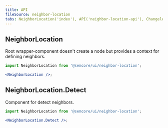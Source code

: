 ```yaml
---
title: API
fileSource: neighbor-location
tabs: NeighborLocation('index'), API('neighbor-location-api'), Changelog('neighbor-location-changelog')
---
```


## NeighborLocation

Root wrapper-component doesn't create a node but provides a context for defining neighbors.

```jsx
import NeighborLocation from '@semcore/ui/neighbor-location';

<NeighborLocation />;
```

<TypesView type="NeighborLocationProps" :types={...types} />

## NeighborLocation.Detect

Component for detect neighbors.

```jsx
import NeighborLocation from '@semcore/ui/neighbor-location';

<NeighborLocation.Detect />;
```

<TypesView type="NeighborItemProps" :types={...types} />

<script setup>import { data as types } from '@types.data.ts';</script>